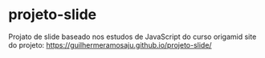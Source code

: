 # projeto-slide
 Projato de slide baseado nos estudos de JavaScript do curso origamid
site do projeto: https://guilhermeramosaju.github.io/projeto-slide/
